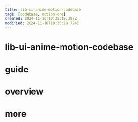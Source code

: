 ```yaml
---
title: lib-ui-anime-motion-codebase
tags: [codebase, motion-one]
created: 2024-11-16T10:35:19.387Z
modified: 2024-11-16T10:35:28.724Z
---
```


# lib-ui-anime-motion-codebase

# guide

# overview

# more

